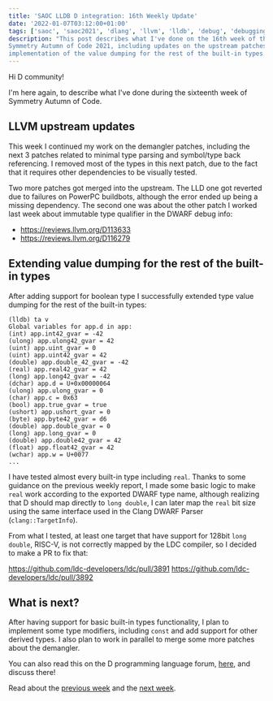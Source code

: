 ```yaml
---
title: 'SAOC LLDB D integration: 16th Weekly Update'
date: '2022-01-07T03:12:00+01:00'
tags: ['saoc', 'saoc2021', 'dlang', 'llvm', 'lldb', 'debug', 'debugging', 'dwarf']
description: "This post describes what I've done on the 16th week of the
Symmetry Autumn of Code 2021, including updates on the upstream patches and
implementation of the value dumping for the rest of the built-in types."
---
```


Hi D community!

I'm here again, to describe what I've done during the sixteenth week of
Symmetry Autumn of Code.

## LLVM upstream updates

This week I continued my work on the demangler patches, including the next 3
patches related to minimal type parsing and symbol/type back referencing. I
removed most of the types in this next patch, due to the fact that it requires
other dependencies to be visually tested.

Two more patches got merged into the upstream. The LLD one got reverted due to
failures on PowerPC buildbots, although the error ended up being a missing
dependency. The second one was about the other patch I worked last week about
immutable type qualifier in the DWARF debug info:

- https://reviews.llvm.org/D113633
- https://reviews.llvm.org/D116279

## Extending value dumping for the rest of the built-in types

After adding support for boolean type I successfully extended type value
dumping for the rest of the built-in types:

```
(lldb) ta v
Global variables for app.d in app:
(int) app.int42_gvar = -42
(ulong) app.ulong42_gvar = 42
(uint) app.uint_gvar = 0
(uint) app.uint42_gvar = 42
(double) app.double_42_gvar = -42
(real) app.real42_gvar = 42
(long) app.long42_gvar = -42
(dchar) app.d = U+0x00000064
(ulong) app.ulong_gvar = 0
(char) app.c = 0x63
(bool) app.true_gvar = true
(ushort) app.ushort_gvar = 0
(byte) app.byte42_gvar = d6
(double) app.double_gvar = 0
(long) app.long_gvar = 0
(double) app.double42_gvar = 42
(float) app.float42_gvar = 42
(wchar) app.w = U+0077
...
```

I have tested almost every built-in type including `real`. Thanks to some
guidance on the previous weekly report, I made some basic logic to make `real`
work according to the exported DWARF type name, although realizing that D
should map directly to `long double`, I can later map the `real` bit size using
the same interface used in the Clang DWARF Parser (`clang::TargetInfo`).

From what I tested, at least one target that have support for 128bit `long
double`, RISC-V, is not correctly mapped by the LDC compiler, so I decided to
make a PR to fix that:

https://github.com/ldc-developers/ldc/pull/3891
https://github.com/ldc-developers/ldc/pull/3892

## What is next?

After having support for basic built-in types functionality, I plan to
implement some type modifiers, including `const` and add support for other
derived types. I also plan to work in parallel to merge some more patches about
the demangler.

You can also read this on the D programming language forum,
[here](https://forum.dlang.org/thread/cfeuzatpyknarblnsoti@forum.dlang.org#post-cfeuzatpyknarblnsoti:40forum.dlang.org),
and discuss there!

Read about the [previous week](../d-saoc-2021-15/) and the [next week](../d-saoc-2021-17/).
